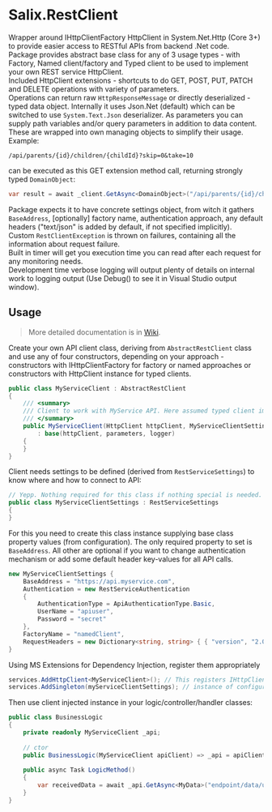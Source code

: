 # Salix.RestClient

Wrapper around IHttpClientFactory HttpClient in System.Net.Http (Core 3+) to provide easier access to RESTful APIs from backend .Net code.\
Package provides abstract base class for any of 3 usage types - with Factory, Named client/factory and Typed client to be used to implement your own REST service HttpClient.\
Included HttpClient extensions - shortcuts to do  GET, POST, PUT, PATCH and DELETE operations with variety of parameters.\
Operations can return raw `HttpResponseMessage` or directly deserialized - typed data object. Internally it uses Json.Net (default) which can be switched to use `System.Text.Json` deserializer.
As parameters you can supply path variables and/or query parameters in addition to data content. These are wrapped into own managing objects to simplify their usage.\
Example:

```text
/api/parents/{id}/children/{childId}?skip=0&take=10
```
can be executed as this GET extension method call, returning strongly typed `DomainObject`:
```c#
var result = await _client.GetAsync<DomainObject>("/api/parents/{id}/children/{childId}", new { id = 12, childId = 15 }, new QueryParameterCollection {{ "skip", 0 },{ "take", 10 }})
```

Package expects it to have concrete settings object, from witch it gathers `BaseAddress`, [optionally] factory name, authentication approach, any default headers ("text/json" is added by default, if not specified implicitly).\
Custom `RestClientException` is thrown on failures, containing all the information about request failure.\
Built in timer will get you execution time you can read after each request for any monitoring needs.\
Development time verbose logging will output plenty of details on internal work to logging output (Use Debug() to see it in Visual Studio output window).


## Usage

> More detailed documentation is in [Wiki](https://github.com/salixzs/RestClient/wiki).

Create your own API client class, deriving from `AbstractRestClient` class and use any of four constructors, depending on your approach - constructors with IHttpClientFactory for factory or named approaches or constructors with HttpClient instance for typed clients.

```csharp
public class MyServiceClient : AbstractRestClient
{
    /// <summary>
    /// Client to work with MyService API. Here assumed typed client implementation/setup with default Json.Net serizalizer.
    /// </summary>
    public MyServiceClient(HttpClient httpClient, MyServiceClientSettings parameters, ILogger<MyServiceClient> logger)
        : base(httpClient, parameters, logger)
    {
    }
}
```

Client needs settings to be defined (derived from `RestServiceSettings`) to know where and how to connect to API:

```csharp
// Yepp. Nothing required for this class if nothing special is needed.
public class MyServiceClientSettings : RestServiceSettings
{
}
```

For this you need to create this class instance supplying base class property values (from configuration). The only required property to set is `BaseAddress`. All other are optional if you want to change authentication mechanism or add some default header key-values for all API calls.

```csharp
new MyServiceClientSettings {
    BaseAddress = "https://api.myservice.com",
    Authentication = new RestServiceAuthentication
    {
        AuthenticationType = ApiAuthenticationType.Basic,
        UserName = "apiuser",
        Password = "secret"
    },
    FactoryName = "namedClient",
    RequestHeaders = new Dictionary<string, string> { { "version", "2.0" } }
}
```

Using MS Extensions for Dependency Injection, register them appropriately

```csharp
services.AddHttpClient<MyServiceClient>(); // This registers IHttpClientFactory with typed client
services.AddSingleton(myServiceClientSettings); // instance of configuration for API client
```

Then use client injected instance in your logic/controller/handler classes:

```csharp
public class BusinessLogic
{
    private readonly MyServiceClient _api;
    
    // ctor
    public BusinessLogic(MyServiceClient apiClient) => _api = apiClient;
    
    public async Task LogicMethod() 
    {
        var receivedData = await _api.GetAsync<MyData>("endpoint/data/uri");
    }
}
```
